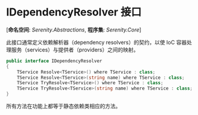 # IDependencyResolver 接口

[**命名空间**: *Serenity.Abstractions*, **程序集**: *Serenity.Core*]

此接口通常定义依赖解析器（dependency resolvers）的契约，以使 IoC 容器处理服务（services）与提供者（providers）之间的映射。

```cs
public interface IDependencyResolver
{
    TService Resolve<TService>() where TService : class;
    TService Resolve<TService>(string name) where TService : class;
    TService TryResolve<TService>() where TService : class;
    TService TryResolve<TService>(string name) where TService : class;
}
```

所有方法在功能上都等于静态依赖类相应的方法。
